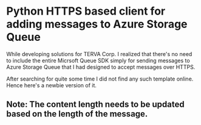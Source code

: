 # Python HTTPS based client for adding messages to Azure Storage Queue

While developing solutions for TERVA Corp. I realized that there's no need to include the entire Micrsoft Queue SDK simply for sending messages to Azure Storage Queue that I had designed to accept 
messages over HTTPS.

After searching for quite some time I did not find any such template online. Hence here's a newbie version of it.

## Note: The content length needs to be updated based on the length of the message.
